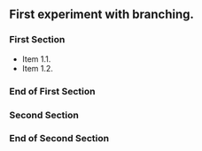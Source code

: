 ## First experiment with branching.

### First Section

* Item 1.1.
* Item 1.2.

### End of First Section

### Second Section

### End of Second Section

